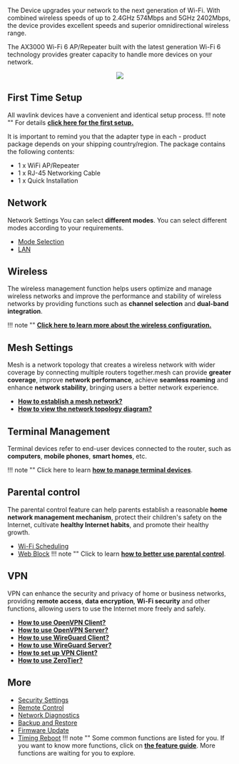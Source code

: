  The Device upgrades your network to the next generation of Wi-Fi. With combined wireless speeds of up to 2.4GHz 574Mbps and 5GHz 2402Mbps, the device provides excellent speeds and superior omnidirectional wireless range.
 
 The AX3000 Wi-Fi 6 AP/Repeater built with the latest generation Wi-Fi 6 technology provides greater capacity to handle more devices on your network. 
 
 <div style="text-align: center;">
    <img class="boxshadow" src="/images/583ax3.png">
</div>
 
## First Time Setup
All wavlink devices have a convenient and identical setup process. 
!!! note ""
	For details __[click here for the first setup.](/FAQ/indoor_repeater_first_time_setup/)__

It is important to remind you that the adapter type in each - product package depends on your shipping country/region.
The package contains the following contents:

- 1 x WiFi AP/Repeater
- 1 x RJ-45 Networking Cable
- 1 x  Quick Installation


## Network
Network Settings You can select __different modes__. You can select different modes according to your requirements.

- [Mode Selection](/FAQ/indoor_repeater_first_time_setup/#section4)
- [LAN](/feature_guide/lan/)


## Wireless
The wireless management function helps users optimize and manage wireless networks and improve the performance and stability of wireless networks by providing functions such as __channel selection__ and  __dual-band integration__.

!!! note ""
	__[Click here to learn more about the wireless configuration.](/feature_guide/wireless/)__

## Mesh Settings
Mesh is a network topology that creates a wireless network with wider coverage by connecting multiple routers together.mesh can provide __greater coverage__, improve __network performance__, achieve __seamless roaming__ and enhance __network stability__, bringing users a better network experience.

- __[How to establish a mesh network? ](/feature_guide/mesh_network/)__
- __[How to view the network topology diagram?](/feature_guide/mesh_topo/)__

	
## Terminal Management
Terminal devices refer to end-user devices connected to the router, such as __computers__, __mobile phones__, __smart homes__, etc.

!!! note ""
	Click here to learn __[how to manage terminal devices](/feature_guide/terminal/)__.


## Parental control
The parental control feature can help parents establish a reasonable __home network management mechanism__, protect their children's safety on the Internet, cultivate __healthy Internet habits__, and promote their healthy growth.

- [Wi-Fi Scheduling](/feature_guide/parental_wifi)
- [Web Block](/feature_guide/parental_ctrl)
!!! note ""	
	Click to learn __[how to better use parental control](/feature_guide/parental_wifi/)__.

## VPN
VPN can enhance the security and privacy of home or business networks, providing __remote access__, __data encryption__, __Wi-Fi security__ and other functions, allowing users to use the Internet more freely and safely.
	
- __[How to use OpenVPN Client?](/feature_guide/openVPN/)__
- __[How to use OpenVPN Server?](/feature_guide/openVPN_server/)__
- __[How to use WireGuard Client?](/feature_guide/wireguard/)__
- __[How to use WireGuard Server?](/feature_guide/wireguard_server/)__
- __[How to set up VPN Client?](/feature_guide/vpnclient/)__
- __[How to use ZeroTier?](/feature_guide/zerotier/)__



## More
- [Security Settings](/feature_guide/secure/)
- [Remote Control](/feature_guide/remote_ctrl/)
- [Network Diagnostics](/feature_guide/network_diango/)
- [Backup and Restore](/feature_guide/backup/)
- [Firmware Update](/feature_guide/firmware/)
- [Timing Reboot](/feature_guide/timing_reboot/)
!!! note ""
	Some common functions are listed for you. If you want to know more functions, click on __[the feature guide](/feature_guide/)__. More functions are waiting for you to explore.

 
 
 